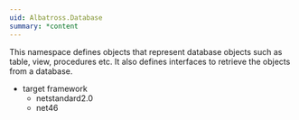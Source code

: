 ```yaml
---
uid: Albatross.Database
summary: *content
---
```


This namespace defines objects that represent database objects such as table, view, procedures etc.  It also defines interfaces to retrieve the objects from a database.

* target framework
    * netstandard2.0
    * net46

